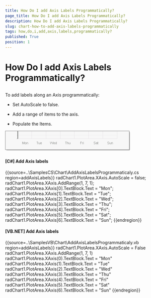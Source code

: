 ```yaml
---
title: How Do I add Axis Labels Programmatically?
page_title: How Do I add Axis Labels Programmatically?
description: How Do I add Axis Labels Programmatically?
slug: chart-how-to-add-axis-labels-programmatically
tags: how,do,i,add,axis,labels,programmatically?
published: True
position: 1
---
```


# How Do I add Axis Labels Programmatically?



## 

To add labels along an Axis programmatically:

* Set AutoScale to false.

* Add a range of items to the axis.

* Populate the Items.





![chart-how-to-add-axis-labels-programmatically 001](images/chart-how-to-add-axis-labels-programmatically001.png)

#### __[C#] Add Axis labels__

{{source=..\SamplesCS\Chart\AddAxisLabelsProgrammaticaly.cs region=addAxisLabels}}
	            radChart1.PlotArea.XAxis.AutoScale = false;
	            radChart1.PlotArea.XAxis.AddRange(1, 7, 1);
	            radChart1.PlotArea.XAxis[0].TextBlock.Text = "Mon";
	            radChart1.PlotArea.XAxis[1].TextBlock.Text = "Tue";
	            radChart1.PlotArea.XAxis[2].TextBlock.Text = "Wed";
	            radChart1.PlotArea.XAxis[3].TextBlock.Text = "Thu";
	            radChart1.PlotArea.XAxis[4].TextBlock.Text = "Fri";
	            radChart1.PlotArea.XAxis[5].TextBlock.Text = "Sat";
	            radChart1.PlotArea.XAxis[6].TextBlock.Text = "Sun";
	{{endregion}}



#### __[VB.NET] Add Axis labels__

{{source=..\SamplesVB\Chart\AddAxisLabelsProgrammaticaly.vb region=addAxisLabels}}
	        radChart1.PlotArea.XAxis.AutoScale = False
	        radChart1.PlotArea.XAxis.AddRange(1, 7, 1)
	        radChart1.PlotArea.XAxis(0).TextBlock.Text = "Mon"
	        radChart1.PlotArea.XAxis(1).TextBlock.Text = "Tue"
	        radChart1.PlotArea.XAxis(2).TextBlock.Text = "Wed"
	        radChart1.PlotArea.XAxis(3).TextBlock.Text = "Thu"
	        radChart1.PlotArea.XAxis(4).TextBlock.Text = "Fri"
	        radChart1.PlotArea.XAxis(5).TextBlock.Text = "Sat"
	        radChart1.PlotArea.XAxis(6).TextBlock.Text = "Sun"
	{{endregion}}




